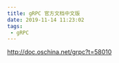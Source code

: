 ```yaml
---
title: gRPC 官方文档中文版
date: 2019-11-14 11:23:02
tags:
 - gRPC
---
```


http://doc.oschina.net/grpc?t=58010

